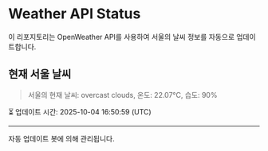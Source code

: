 
# Weather API Status

이 리포지토리는 OpenWeather API를 사용하여 서울의 날씨 정보를 자동으로 업데이트합니다.

## 현재 서울 날씨
> 서울의 현재 날씨: overcast clouds, 온도: 22.07°C, 습도: 90%

⏳ 업데이트 시간: 2025-10-04 16:50:59 (UTC)

---
자동 업데이트 봇에 의해 관리됩니다.

